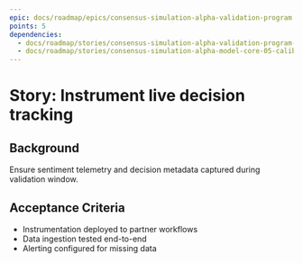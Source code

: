 ```yaml
---
epic: docs/roadmap/epics/consensus-simulation-alpha-validation-program.md
points: 5
dependencies:
  - docs/roadmap/stories/consensus-simulation-alpha-validation-program-02-baseline-metrics.md
  - docs/roadmap/stories/consensus-simulation-alpha-model-core-05-calibration-framework.md
---
```

# Story: Instrument live decision tracking

## Background
Ensure sentiment telemetry and decision metadata captured during validation window.

## Acceptance Criteria
- Instrumentation deployed to partner workflows
- Data ingestion tested end-to-end
- Alerting configured for missing data
